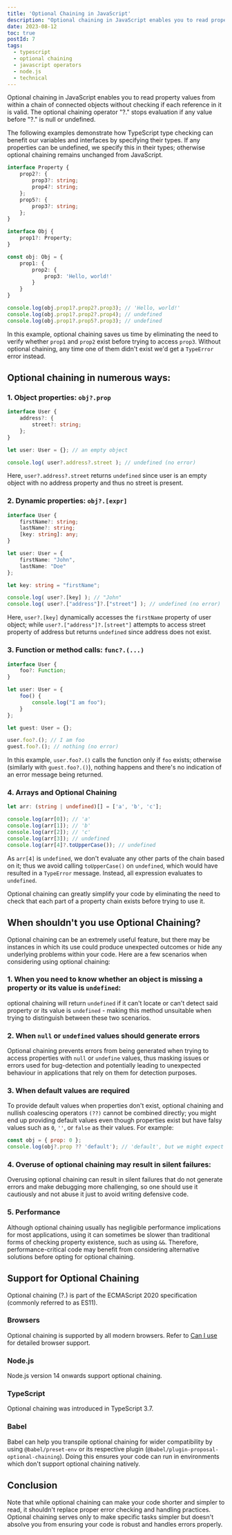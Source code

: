 ```yaml
---
title: 'Optional Chaining in JavaScript'
description: "Optional chaining in JavaScript enables you to read property values from within a chain of connected objects without checking if each reference in it is valid. The optional chaining operator `?.` stops evaluation if any value before `?.` is null or undefined."
date: 2023-08-12
toc: true
postId: 7
tags:
  - typescript
  - optional chaining
  - javascript operators
  - node.js
  - technical
---
```


Optional chaining in JavaScript enables you to read property values from within a chain of connected objects without checking if each reference in it is valid. The optional chaining operator "?." stops evaluation if any value before "?." is null or undefined.

The following examples demonstrate how TypeScript type checking can benefit our variables and interfaces by specifying their types. If any properties can be undefined, we specify this in their types; otherwise optional chaining remains unchanged from JavaScript.

```typescript
interface Property {
    prop2?: {
        prop3?: string;
        prop4?: string;
    };
    prop5?: {
        prop3?: string;
    };
}

interface Obj {
    prop1?: Property;
}

const obj: Obj = {
    prop1: {
        prop2: {
            prop3: 'Hello, world!'
        }
    }
}

console.log(obj.prop1?.prop2?.prop3); // 'Hello, world!'
console.log(obj.prop1?.prop2?.prop4); // undefined
console.log(obj.prop1?.prop5?.prop3); // undefined
```

In this example, optional chaining saves us time by eliminating the need to verify whether `prop1` and `prop2` exist before trying to access `prop3`. Without optional chaining, any time one of them didn't exist we'd get a `TypeError` error instead.

## Optional chaining in numerous ways:

### 1. Object properties: `obj?.prop`

```typescript
interface User {
    address?: {
        street?: string;
    };
}

let user: User = {}; // an empty object

console.log( user?.address?.street ); // undefined (no error)
```

Here, `user?.address?.street` returns `undefined` since user is an empty object with no address property and thus no street is present.

### 2. Dynamic properties: `obj?.[expr]`

```typescript
interface User {
    firstName?: string;
    lastName?: string;
    [key: string]: any;
}

let user: User = { 
    firstName: "John",
    lastName: "Doe"
};

let key: string = "firstName";

console.log( user?.[key] ); // "John"
console.log( user?.["address"]?.["street"] ); // undefined (no error)
```

Here, `user?.[key]` dynamically accesses the `firstName` property of user object; while `user?.["address"]?.[street"]` attempts to access street property of address but returns `undefined` since address does not exist.

### 3. Function or method calls: `func?.(...)`

```typescript
interface User {
    foo?: Function;
}

let user: User = {
    foo() {
        console.log("I am foo");
    }
};

let guest: User = {};

user.foo?.(); // I am foo
guest.foo?.(); // nothing (no error)
```

In this example, `user.foo?.()` calls the function only if `foo` exists; otherwise (similarly with `guest.foo?.()`), nothing happens and there's no indication of an error message being returned.

### 4. Arrays and Optional Chaining

```typescript
let arr: (string | undefined)[] = ['a', 'b', 'c'];

console.log(arr[0]); // 'a'
console.log(arr[1]); // 'b'
console.log(arr[2]); // 'c'
console.log(arr[3]); // undefined
console.log(arr[4]?.toUpperCase()); // undefined
```

As `arr[4]` is `undefined`, we don't evaluate any other parts of the chain based on it; thus we avoid calling `toUpperCase()` on `undefined`, which would have resulted in a `TypeError` message. Instead, all expression evaluates to `undefined`.

Optional chaining can greatly simplify your code by eliminating the need to check that each part of a property chain exists before trying to use it.

## When shouldn't you use Optional Chaining?

Optional chaining can be an extremely useful feature, but there may be instances in which its use could produce unexpected outcomes or hide any underlying problems within your code. Here are a few scenarios when considering using optional chaining:

### 1. When you need to know whether an object is missing a property or its value is `undefined`:

optional chaining will return `undefined` if it can't locate or can't detect said property or its value is `undefined` - making this method unsuitable when trying to distinguish between these two scenarios.

### 2. When `null` or `undefined` values should generate errors

Optional chaining prevents errors from being generated when trying to access properties with `null` or `undefine` values, thus masking issues or errors used for bug-detection and potentially leading to unexpected behaviour in applications that rely on them for detection purposes.

### 3. When default values are required

To provide default values when properties don't exist, optional chaining and nullish coalescing operators `(??)` cannot be combined directly; you might end up providing default values even though properties exist but have falsy values such as `0`, `''`, or `false` as their values. For example:

```javascript
const obj = { prop: 0 };
console.log(obj?.prop ?? 'default'); // 'default', but we might expect 0
```

### 4. Overuse of optional chaining may result in silent failures:

Overusing optional chaining can result in silent failures that do not generate errors and make debugging more challenging, so one should use it cautiously and not abuse it just to avoid writing defensive code.

### 5. Performance

Although optional chaining usually has negligible performance implications for most applications, using it can sometimes be slower than traditional forms of checking property existence, such as using `&&`. Therefore, performance-critical code may benefit from considering alternative solutions before opting for optional chaining.

## Support for Optional Chaining

Optional chaining (?.) is part of the ECMAScript 2020 specification (commonly referred to as ES11).

### Browsers

Optional chaining is supported by all modern browsers. Refer to [Can I use](https://caniuse.com/?search=optional%20chaining) for detailed browser support.

### Node.js

Node.js version 14 onwards support optional chaining.

### TypeScript

Optional chaining was introduced in TypeScript 3.7.

### Babel

Babel can help you transpile optional chaining for wider compatibility by using `@babel/preset-env` or its respective plugin (`@babel/plugin-proposal-optional-chaining`). Doing this ensures your code can run in environments which don't support optional chaining natively.

## Conclusion

Note that while optional chaining can make your code shorter and simpler to read, it shouldn't replace proper error checking and handling practices. Optional chaining serves only to make specific tasks simpler but doesn't absolve you from ensuring your code is robust and handles errors properly.